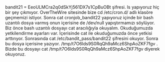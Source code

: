 bandit21 = EeoULMCra2q0dSkYj561DX7s1CpBuOBt şifresi. ls yapıyoruz hiç bir şey çıkmıyor. OverTheWire sitesinde bize cd /etc/cron.d/ adlı klasöre geçmemizi istiyor. Sonra cat cronjob_bandit22 yapıyoruz içinde bir bash uzantılı dosya varmış onun içerisine de /dev/null yapıştırmamızı söylüyor. Biz önce bash uzantılı
dosyayı cat aracılığıyla okuyalım. Okuduğumuzda yetkilendirme ayarları var. İçerisinde cat ile okuduğumuzda önce yetkisi arttırıyor. Sonrasında cat /etc/bandit_pass/bandit22 şifresini okuyor. Sonra bu dosya içerisine yazıyor. /tmp/t7O6lds9S0RqQh9aMcz6ShpAoZKF7fgv . Bizde bu dosyayı cat /tmp/t7O6lds9S0RqQh9aMcz6ShpAoZKF7fgv diyerek okuyoruz.
